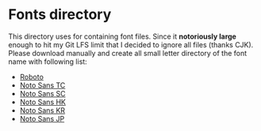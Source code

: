 # Fonts directory

This directory uses for containing font files. Since it **notoriously large** enough to hit my Git LFS limit that I decided to ignore all files (thanks CJK).
Please download manually and create all small letter directory of the font name with following list:

* [Roboto](https://fonts.google.com/specimen/Roboto)
* [Noto Sans TC](https://fonts.google.com/noto/specimen/Noto+Sans+TC)
* [Noto Sans SC](https://fonts.google.com/noto/specimen/Noto+Sans+SC)
* [Noto Sans HK](https://fonts.google.com/noto/specimen/Noto+Sans+HK)
* [Noto Sans KR](https://fonts.google.com/noto/specimen/Noto+Sans+KR)
* [Noto Sans JP](https://fonts.google.com/noto/specimen/Noto+Sans+JP)